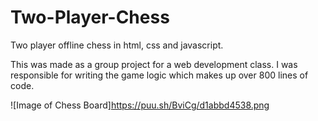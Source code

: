 # Two-Player-Chess
Two player offline chess in html, css and javascript. 

This was made as a group project for a web development class.  I was responsible for writing the game logic which makes up over 800 lines of code.

![Image of Chess Board]https://puu.sh/BviCg/d1abbd4538.png
